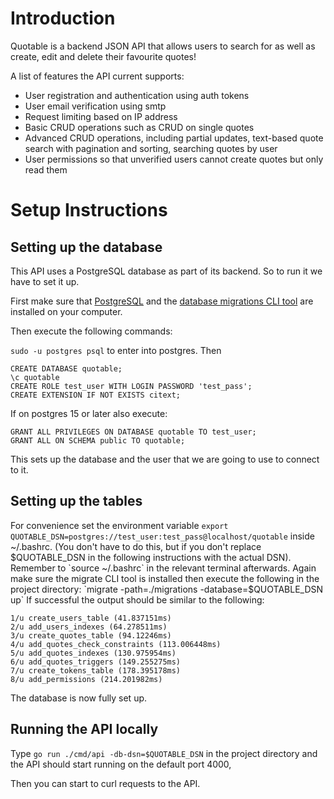 # Introduction

Quotable is a backend JSON API that allows users to search for as well as create, edit and delete their favourite quotes!

A list of features the API current supports:

- User registration and authentication using auth tokens
- User email verification using smtp
- Request limiting based on IP address
- Basic CRUD operations such as CRUD on single quotes
- Advanced CRUD operations, including partial updates, text-based quote search with pagination and sorting, searching quotes by user
- User permissions so that unverified users cannot create quotes but only read them

# Setup Instructions

## Setting up the database
This API uses a PostgreSQL database as part of its backend. So to run it we have to set it up.

First make sure that [PostgreSQL](https://www.postgresql.org/download/) and the [database migrations CLI tool](https://github.com/golang-migrate/migrate/tree/master/cmd/migrate) are installed on your computer.

Then execute the following commands:

`sudo -u postgres psql` to enter into postgres. Then

```
CREATE DATABASE quotable;
\c quotable
CREATE ROLE test_user WITH LOGIN PASSWORD 'test_pass';
CREATE EXTENSION IF NOT EXISTS citext;
```
If on postgres 15 or later also execute:
```
GRANT ALL PRIVILEGES ON DATABASE quotable TO test_user;
GRANT ALL ON SCHEMA public TO quotable;
```
This sets up the database and the user that we are going to use to connect to it.

## Setting up the tables

For convenience set the environment variable `export QUOTABLE_DSN=postgres://test_user:test_pass@localhost/quotable` inside ~/.bashrc. (You don't have to do this, but if you don't replace $QUOTABLE_DSN in the following instructions with the actual DSN). Remember to `source ~/.bashrc` in the relevant terminal afterwards.
Again make sure the migrate CLI tool is installed then execute the following in the project directory:
`migrate -path=./migrations -database=$QUOTABLE_DSN up`
If successful the output should be similar to the following:
```
1/u create_users_table (41.837151ms)
2/u add_users_indexes (64.278511ms)
3/u create_quotes_table (94.12246ms)
4/u add_quotes_check_constraints (113.006448ms)
5/u add_quotes_indexes (130.975954ms)
6/u add_quotes_triggers (149.255275ms)
7/u create_tokens_table (178.395178ms)
8/u add_permissions (214.201982ms)
```

The database is now fully set up.

## Running the API locally

Type `go run ./cmd/api -db-dsn=$QUOTABLE_DSN` in the project directory and the API should start running on the default port 4000,

Then you can start to curl requests to the API.
